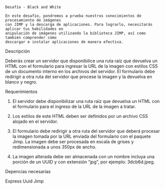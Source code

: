     Desafío - Black and White

    En este desafío, pondremos a prueba nuestros conocimientos de procesamiento de imágenes
    con JIMP y la descarga de aplicaciones. Para lograrlo, necesitarás aplicar tus habilidades en
    anipulación de imágenes utilizando la biblioteca JIMP, así como también comprender cómo
    descargar e instalar aplicaciones de manera efectiva.

Descripción

Deberás crear un servidor que disponibilice una ruta raíz que devuelva un HTML con el
formulario para ingresar la URL de la imagen con estilos CSS de un documento interno en los
archivos del servidor. El formulario debe redirigir a otra ruta del servidor que procese la
imagen y la devuelva en blanco y negro.

Requerimientos
1. El servidor debe disponibilizar una ruta raíz que devuelva un HTML con el formulario
para el ingreso de la URL de la imagen a tratar.

2. Los estilos de este HTML deben ser definidos por un archivo CSS alojado en el
servidor.

3. El formulario debe redirigir a otra ruta del servidor que deberá procesar la imagen
tomada por la URL enviada del formulario con el paquete Jimp. La imagen debe ser
procesada en escala de grises y redimensionada a unos 350px de ancho.

4. La imagen alterada debe ser almacenada con un nombre incluya una porción de un
UUID y con extensión “jpg”, por ejemplo: 3dcb6d.jpeg. 

Depencias necesarias

 Express
 Uuid
 Jimp